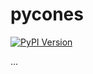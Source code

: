 # pycones

[![PyPI Version][pypi-image]][pypi-url]

...

<!-- Badges: -->

[pypi-image]: https://img.shields.io/pypi/v/pycones
[pypi-url]: https://pypi.org/project/pycones
